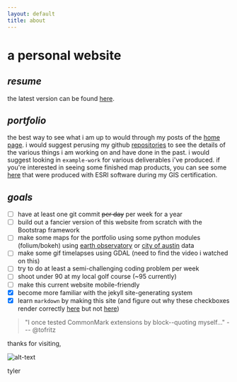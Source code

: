 ```yaml
---
layout: default
title: about
---
```


a personal website
===

_**resume**_
-

the latest version can be found [here](https://app.box.com/s/u7oxc33fjrroewypys8ynn92knxzbxxs).

_**portfolio**_
-

the best way to see what i am up to would through my posts of the [home page](https://tofritz.github.io). i would suggest perusing my github [repositories](https://www.github.com/tofritz) to see the details of the various things i am working on and have done in the past. i would suggest looking in `example-work` for various deliverables i've produced. if you're interested in seeing some finished map products, you can see some [here](https://github.com/tofritz/example-work/tree/master/Maps) that were produced with ESRI software during my GIS certification.

_**goals**_
-

- [ ] have at least one git commit ~~per day~~ per week for a year
- [ ] build out a fancier version of this website from scratch with the Bootstrap framework
- [ ] make some maps for the portfolio using some python modules (folium/bokeh) using [earth observatory](https://eonet.sci.gsfc.nasa.gov/what-is-eonet) or [city of austin](http://austintexas.gov/department/gis-and-maps/gis-data) data
- [ ] make some gif timelapses using GDAL (need to find the video i watched on this)
- [ ] try to do at least a semi-challenging coding problem per week
- [ ] shoot under 90 at my local golf course (~95 currently)
- [ ] make this current website mobile-friendly
- [x] become more familiar with the jekyll site-generating system
- [x] learn `markdown` by making this site (and figure out why these checkboxes render correctly [here](https://github.com/tofritz/tofritz.github.io) but not [here](https://tofritz.github.io/about))

> "I once tested CommonMark extensions by block--quoting myself..." --- @tofritz

thanks for visiting,

![alt-text](https://avatars2.githubusercontent.com/u/9016001?s=400&u=e577f5ffdde59e630b7d853734d1cb3817864fdf&v=4#thumbnail)

tyler
